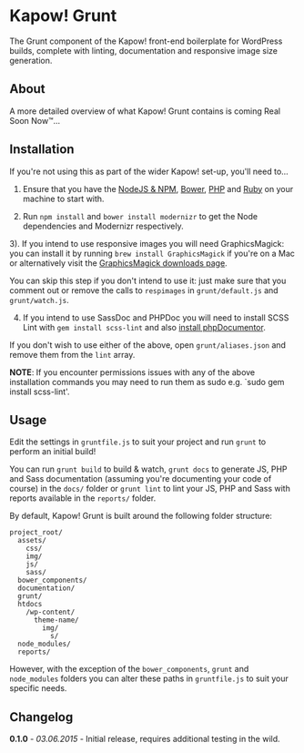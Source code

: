 # Kapow! Grunt

The Grunt component of the Kapow! front-end boilerplate for WordPress builds, complete with linting, documentation and responsive image size generation.

## About

A more detailed overview of what Kapow! Grunt contains is coming Real Soon Now™...

## Installation

If you're not using this as part of the wider Kapow! set-up, you'll need to...

1) Ensure that you have the [NodeJS & NPM](https://nodejs.org/download/), [Bower](http://bower.io/#install-bower), [PHP](http://php.net/manual/en/install.php) and [Ruby](https://www.ruby-lang.org/en/documentation/installation/) on your machine to start with.

2) Run `npm install` and `bower install modernizr` to get the Node dependencies and Modernizr respectively.

3). If you intend to use responsive images you will need GraphicsMagick: you can install it by running `brew install GraphicsMagick` if you're on a Mac or alternatively visit the [GraphicsMagick downloads page](http://sourceforge.net/projects/graphicsmagick/files/graphicsmagick/).

You can skip this step if you don't intend to use it: just make sure that you comment out or remove the calls to `respimages` in `grunt/default.js` and `grunt/watch.js`.

4) If you intend to use SassDoc and PHPDoc you will need to install SCSS Lint with `gem install scss-lint` and also [install phpDocumentor](http://www.phpdoc.org/docs/latest/getting-started/installing.html).

If you don't wish to use either of the above, open `grunt/aliases.json` and remove them from the `lint` array.

**NOTE**: If you encounter permissions issues with any of the above installation commands you may need to run them as sudo e.g. `sudo gem install scss-lint'.

## Usage

Edit the settings in `gruntfile.js` to suit your project and run `grunt` to perform an initial build!

You can run `grunt build` to build & watch, `grunt docs` to generate JS, PHP and Sass documentation (assuming you're documenting your code of course) in the `docs/` folder or `grunt lint` to lint your JS, PHP and Sass with reports available in the `reports/` folder.

By default, Kapow! Grunt is built around the following folder structure:

    project_root/
      assets/
        css/
        img/
        js/
        sass/
      bower_components/
      documentation/
      grunt/
      htdocs
        /wp-content/
          theme-name/
            img/
              s/
      node_modules/
      reports/

However, with the exception of the `bower_components`, `grunt` and `node_modules` folders you can alter these paths in  `gruntfile.js` to suit your specific needs.

## Changelog

**0.1.0** - *03.06.2015* - Initial release, requires additional testing in the wild.
